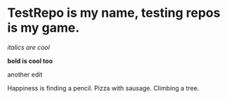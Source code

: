 # TestRepo is my name, testing repos is my game.

*italics are cool*

**bold is cool too**

another edit

Happiness is finding a pencil. Pizza with sausage. Climbing a tree. 
